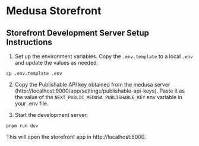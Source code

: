 # Medusa Storefront

## Storefront Development Server Setup Instructions

1. Set up the environment variables. Copy the `.env.template` to a local `.env` and update the values as needed.

```
cp .env.template .env
```

2. Copy the Publishable API key obtained from the medusa server (http://localhost:9000/app/settings/publishable-api-keys). Paste it as the value of the `NEXT_PUBLIC_MEDUSA_PUBLISHABLE_KEY` env variable in your .env file.

3. Start the development server:

```
pnpm run dev
```

This will open the storefront app in http://localhost:8000.
